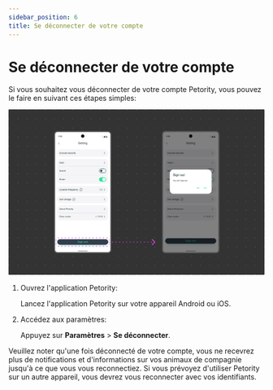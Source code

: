 ```yaml
---
sidebar_position: 6
title: Se déconnecter de votre compte
---
```


# Se déconnecter de votre compte
Si vous souhaitez vous déconnecter de votre compte Petority, vous pouvez le faire en suivant ces étapes simples:

![logout](/img/setting/Sign-out.jpg)

1. Ouvrez l'application Petority:

	Lancez l'application Petority sur votre appareil Android ou iOS.

2. Accédez aux paramètres:

	Appuyez sur **Paramètres** > **Se déconnecter**.

Veuillez noter qu'une fois déconnecté de votre compte, vous ne recevrez plus de notifications et d'informations sur vos animaux de compagnie jusqu'à ce que vous vous reconnectiez. Si vous prévoyez d'utiliser Petority sur un autre appareil, vous devrez vous reconnecter avec vos identifiants.